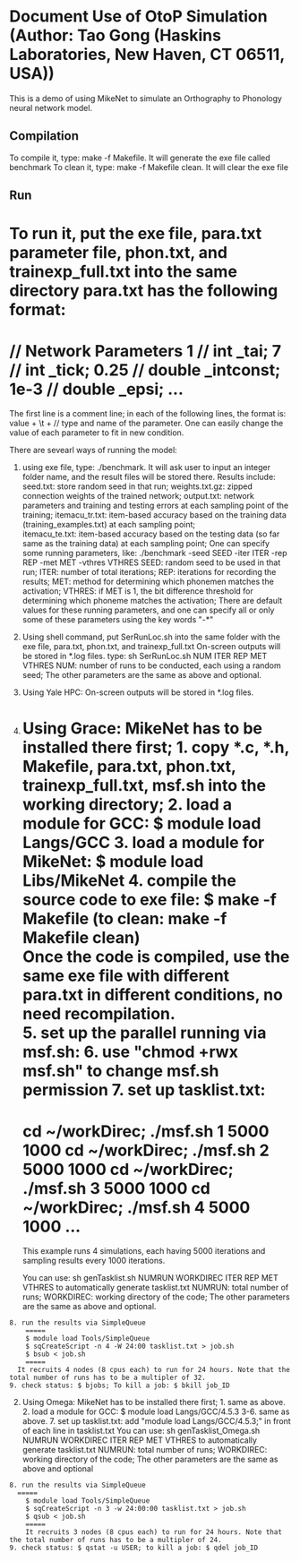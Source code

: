 # Document Use of OtoP Simulation (Author: Tao Gong (Haskins Laboratories, New Haven, CT 06511, USA))
This is a demo of using MikeNet to simulate an Orthography to Phonology neural network model.

## Compilation
To compile it, type: make -f Makefile. It will generate the exe file called benchmark
To clean it, type: make -f Makefile clean. It will clear the exe file

## Run
To run it, put the exe file, para.txt parameter file, phon.txt, and trainexp_full.txt into the same directory
para.txt has the following format:
=====
\// Network Parameters
1	\// int _tai;
7	\// int _tick;
0.25	\// double _intconst;
1e-3	\// double _epsi;
\...
=====
The first line is a comment line; in each of the following lines, the format is: value + \t + // type and name of the parameter.
One can easily change the value of each parameter to fit in new condition.

There are sevearl ways of running the model:
1. using exe file, type: ./benchmark. It will ask user to input an integer folder name, and the result files will be stored there. 
  Results include: 
	seed.txt: store random seed in that run;
    	weights.txt.gz: zipped connection weights of the trained network;
    	output.txt: network parameters and training and testing errors at each sampling point of the training;
    	itemacu\_tr.txt: item-based accuracy based on the training data (training\_examples.txt) at each sampling point;   
    	itemacu\_te.txt: item-based accuracy based on the testing data (so far same as the training data) at each sampling point;
  One can specify some running parameters, like: ./benchmark -seed SEED -iter ITER -rep REP -met MET -vthres VTHRES
 	SEED: random seed to be used in that run;
 	ITER: number of total iterations;
 	REP: iterations for recording the results;
 	MET: method for determining which phonemen matches the activation;
 	VTHRES: if MET is 1, the bit difference threshold for determining which phoneme matches the activation;
  There are default values for these running parameters, and one can specify all or only some of these parameters using the key words "-*" 

2. Using shell command, put SerRunLoc.sh into the same folder with the exe file, para.txt, phon.txt, and trainexp_full.txt
  On-screen outputs will be stored in *.log files.
  type: sh SerRunLoc.sh NUM ITER REP MET VTHRES
  NUM: number of runs to be conducted, each using a random seed; 
  The other parameters are the same as above and optional.

3. Using Yale HPC: 
  On-screen outputs will be stored in *.log files.
  1. Using Grace: MikeNet has to be installed there first;
    1. copy *.c, *.h, Makefile, para.txt, phon.txt, trainexp_full.txt, msf.sh into the working directory;
    2. load a module for GCC: $ module load Langs/GCC
    3. load a module for MikeNet: $ module load Libs/MikeNet
    4. compile the source code to exe file: $ make -f Makefile (to clean: make -f Makefile clean)  
    Once the code is compiled, use the same exe file with different para.txt in different conditions, no need recompilation.	
   	5. set up the parallel running via msf.sh:
   	6. use "chmod +rwx msf.sh" to change msf.sh permission
   	7. set up tasklist.txt:
   	  =====
   		cd ~/workDirec; ./msf.sh 1 5000 1000
   		cd ~/workDirec; ./msf.sh 2 5000 1000
   		cd ~/workDirec; ./msf.sh 3 5000 1000
   		cd ~/workDirec; ./msf.sh 4 5000 1000
   		...
   		=====
    	This example runs 4 simulations, each having 5000 iterations and sampling results every 1000 iterations.
    
    	You can use: sh genTasklist.sh NUMRUN WORKDIREC ITER REP MET VTHRES to automatically generate tasklist.txt
      	NUMRUN: total number of runs;
      	WORKDIREC: working directory of the code;
      	The other parameters are the same as above and optional.
   
    8. run the results via SimpleQueue
   		=====
   		$ module load Tools/SimpleQueue
    	$ sqCreateScript -n 4 -W 24:00 tasklist.txt > job.sh
    	$ bsub < job.sh
    	=====
      It recruits 4 nodes (8 cpus each) to run for 24 hours. Note that the total number of runs has to be a multipler of 32.
   	9. check status: $ bjobs; To kill a job: $ bkill job_ID

  2. Using Omega: MikeNet has to be installed there first;
    1. same as above.
    2. load a module for GCC: $ module load Langs/GCC/4.5.3
    3-6. same as above.
    7. set up tasklist.txt: add "module load Langs/GCC/4.5.3;" in front of each line in tasklist.txt
      You can use: sh genTasklist_Omega.sh NUMRUN WORKDIREC ITER REP MET VTHRES to automatically generate tasklist.txt
        NUMRUN: total number of runs;
        WORKDIREC: working directory of the code;
        The other parameters are the same as above and optional

    8. run the results via SimpleQueue
      =====
    	$ module load Tools/SimpleQueue
    	$ sqCreateScript -n 3 -w 24:00:00 tasklist.txt > job.sh
    	$ qsub < job.sh
    	=====
    	It recruits 3 nodes (8 cpus each) to run for 24 hours. Note that the total number of runs has to be a multipler of 24.
    9. check status: $ qstat -u USER; to kill a job: $ qdel job_ID
